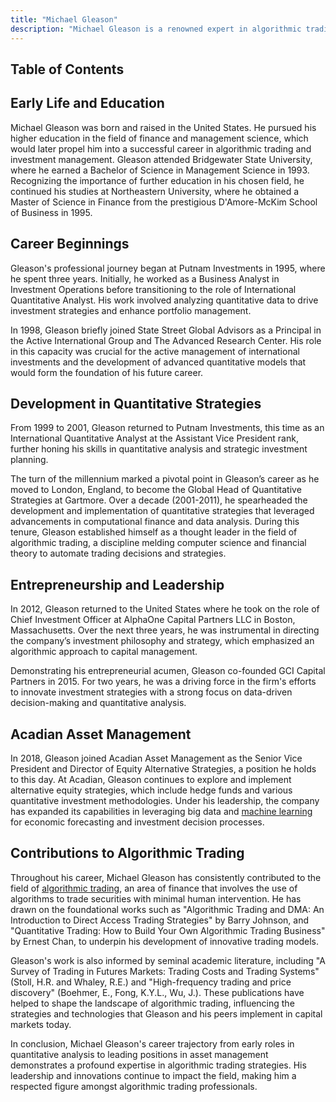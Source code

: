```yaml
---
title: "Michael Gleason"
description: "Michael Gleason is a renowned expert in algorithmic trading and investment management shaping strategies with data-driven innovations at Acadian Asset Management."
---
```




## Table of Contents

## Early Life and Education

Michael Gleason was born and raised in the United States. He pursued his higher education in the field of finance and management science, which would later propel him into a successful career in algorithmic trading and investment management. Gleason attended Bridgewater State University, where he earned a Bachelor of Science in Management Science in 1993. Recognizing the importance of further education in his chosen field, he continued his studies at Northeastern University, where he obtained a Master of Science in Finance from the prestigious D'Amore-McKim School of Business in 1995.

## Career Beginnings 

Gleason's professional journey began at Putnam Investments in 1995, where he spent three years. Initially, he worked as a Business Analyst in Investment Operations before transitioning to the role of International Quantitative Analyst. His work involved analyzing quantitative data to drive investment strategies and enhance portfolio management.

In 1998, Gleason briefly joined State Street Global Advisors as a Principal in the Active International Group and The Advanced Research Center. His role in this capacity was crucial for the active management of international investments and the development of advanced quantitative models that would form the foundation of his future career.

## Development in Quantitative Strategies

From 1999 to 2001, Gleason returned to Putnam Investments, this time as an International Quantitative Analyst at the Assistant Vice President rank, further honing his skills in quantitative analysis and strategic investment planning.

The turn of the millennium marked a pivotal point in Gleason’s career as he moved to London, England, to become the Global Head of Quantitative Strategies at Gartmore. Over a decade (2001-2011), he spearheaded the development and implementation of quantitative strategies that leveraged advancements in computational finance and data analysis. During this tenure, Gleason established himself as a thought leader in the field of algorithmic trading, a discipline melding computer science and financial theory to automate trading decisions and strategies.

## Entrepreneurship and Leadership

In 2012, Gleason returned to the United States where he took on the role of Chief Investment Officer at AlphaOne Capital Partners LLC in Boston, Massachusetts. Over the next three years, he was instrumental in directing the company’s investment philosophy and strategy, which emphasized an algorithmic approach to capital management.

Demonstrating his entrepreneurial acumen, Gleason co-founded GCI Capital Partners in 2015. For two years, he was a driving force in the firm's efforts to innovate investment strategies with a strong focus on data-driven decision-making and quantitative analysis.

## Acadian Asset Management

In 2018, Gleason joined Acadian Asset Management as the Senior Vice President and Director of Equity Alternative Strategies, a position he holds to this day. At Acadian, Gleason continues to explore and implement alternative equity strategies, which include hedge funds and various quantitative investment methodologies. Under his leadership, the company has expanded its capabilities in leveraging big data and [machine learning](/wiki/machine-learning) for economic forecasting and investment decision processes.

## Contributions to Algorithmic Trading

Throughout his career, Michael Gleason has consistently contributed to the field of [algorithmic trading](/wiki/algorithmic-trading), an area of finance that involves the use of algorithms to trade securities with minimal human intervention. He has drawn on the foundational works such as "Algorithmic Trading and DMA: An Introduction to Direct Access Trading Strategies" by Barry Johnson, and "Quantitative Trading: How to Build Your Own Algorithmic Trading Business" by Ernest Chan, to underpin his development of innovative trading models.

Gleason's work is also informed by seminal academic literature, including "A Survey of Trading in Futures Markets: Trading Costs and Trading Systems" (Stoll, H.R. and Whaley, R.E.) and "High-frequency trading and price discovery" (Boehmer, E., Fong, K.Y.L., Wu, J.). These publications have helped to shape the landscape of algorithmic trading, influencing the strategies and technologies that Gleason and his peers implement in capital markets today.

In conclusion, Michael Gleason's career trajectory from early roles in quantitative analysis to leading positions in asset management demonstrates a profound expertise in algorithmic trading strategies. His leadership and innovations continue to impact the field, making him a respected figure amongst algorithmic trading professionals.